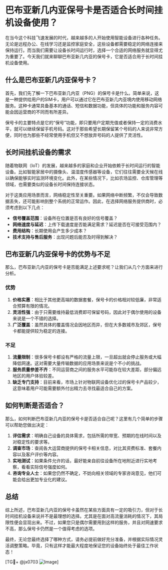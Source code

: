 # 巴布亚新几内亚保号卡是否适合长时间挂机设备使用？

在当今这个科技飞速发展的时代，越来越多的人开始使用智能设备进行各种任务。无论是远程办公、在线学习还是监控家庭安全，这些设备都需要稳定的网络连接来保持运行。而当我们需要让设备长时间运行时，选择一个合适的网络服务就显得尤为重要了。今天我们就来聊聊巴布亚新几内亚的保号卡，它是否适合用于长时间挂机设备使用。

## 什么是巴布亚新几内亚保号卡？

首先，我们先了解一下巴布亚新几内亚（PNG）的保号卡是什么。简单来说，这是一种提供给用户的SIM卡，用户可以通过它在巴布亚新几内亚境内使用移动网络服务。这种卡通常具备基本的通话、短信和数据功能，但具体的功能和服务内容可能会因运营商的不同而有所差异。

保号卡的主要特点是它的“保号”功能，即只要用户定期充值或者保持一定的消费水平，就可以继续保留手机号码。这对于那些希望长期保留某个号码的人来说非常方便，同时也为那些不经常使用手机但又不想放弃号码的人提供了灵活性。

## 长时间挂机设备的需求

随着物联网（IoT）的发展，越来越多的家庭和企业开始依赖于长时间运行的智能设备。比如智能家居中的摄像头、温湿度传感器等设备，它们往往需要全天候在线以确保能够实时监测环境变化。此外，在某些情况下，比如农场监控、仓库管理等领域，也需要类似的设备长时间保持连接状态。

对于这类应用场景而言，网络稳定性至关重要。如果网络中断频繁，不仅会导致数据丢失，还可能影响到整个系统的正常运作。因此，在选择网络服务提供商时，必须考虑到以下几点：

- **信号覆盖范围**：设备所在位置是否有良好的信号覆盖？
- **网络速度与延迟**：上传下载速度是否能满足需求？延迟是否在可接受范围内？
- **费用结构**：长期使用会产生多少成本？
- **技术支持与售后服务**：出现问题后能否及时得到解决？

## 巴布亚新几内亚保号卡的优势与不足

那么，巴布亚新几内亚的保号卡是否能满足上述要求呢？让我们从几个方面来进行分析。

### 优势

1. **价格实惠**：相比于其他更高端的数据套餐，保号卡的价格相对较低廉，非常适合预算有限的情况。
2. **灵活性强**：由于只需要维持最低消费即可保留号码，因此对于偶尔使用的设备来说是一个不错的选择。
3. **广泛覆盖**：虽然具体的覆盖情况会因地区而异，但在大多数城市及郊区，保号卡都能提供较为稳定的连接。

### 不足

1. **流量限制**：很多保号卡都设有严格的流量上限，一旦超出就会停止服务或大幅降低网速。这对需要大量传输数据的应用场景来说是个不小的挑战。
2. **服务质量参差不齐**：不同运营商之间的服务水平可能存在较大差距，部分偏远地区的用户体验较差。
3. **缺乏专门支持**：目前来看，市场上针对物联网设备优化过的保号卡产品较少，这意味着用户可能需要额外付出精力去寻找最适合自己的方案。

## 如何判断是否适合？

那么，如何判断巴布亚新几内亚的保号卡是否适合自己呢？这里有几个简单的步骤可以帮助您做出决定：

1. **评估需求**：明确自己设备的具体需求，包括所需的带宽、预期的在线时间以及对稳定性的要求等。
2. **调查市场**：查阅各大运营商提供的保号卡相关信息，对比其资费标准、套餐内容以及客户评价等内容。
3. **实地测试**：如果条件允许的话，最好能亲自前往设备所在地附近进行实地考察，看看实际信号强度如何。
4. **咨询专业人士**：如果您仍然不确定，不妨向相关领域的专家咨询意见，他们可能会给出更加专业化的建议。

## 总结

综上所述，巴布亚新几内亚的保号卡虽然在某些方面具有一定的吸引力，但对于长时间挂机设备来说并不是最理想的选择。尤其是在面对高流量消耗的情况下，其局限性便会显现出来。不过，如果您只是偶尔需要用到这样的服务，并且对网速要求不高，那么保号卡仍然是一个值得考虑的选项。

最终，无论您最终选择了哪种方式，请务必提前做好充分准备，并根据实际情况灵活调整策略。毕竟，只有这样才能最大程度地保证您的设备始终处于最佳工作状态！

[TG💪+ @jx0703 ![Image](https://github.com/user-attachments/assets/dbca1d08-cadb-493c-b0ec-ad6f7a83f270)]